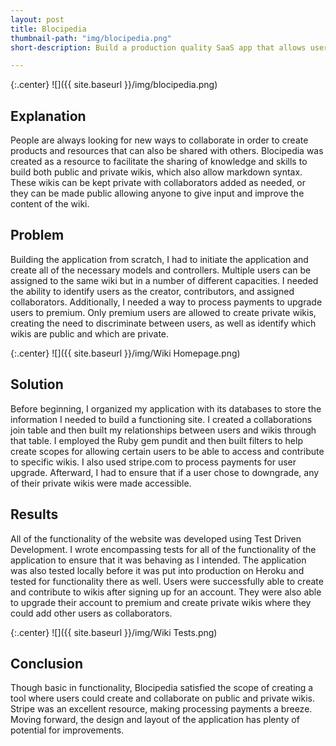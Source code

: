 ```yaml
---
layout: post
title: Blocipedia
thumbnail-path: "img/blocipedia.png"
short-description: Build a production quality SaaS app that allows users to create their own wikis.

---
```


{:.center}
![]({{ site.baseurl }}/img/blocipedia.png)

## Explanation

People are always looking for new ways to collaborate in order to create products and resources that can also be shared with others. Blocipedia was created as a resource to facilitate the sharing of knowledge and skills to build both public and private wikis, which also allow markdown syntax. These wikis can be kept private with collaborators added as needed, or they can be made public allowing anyone to give input and improve the content of the wiki.


## Problem

Building the application from scratch, I had to initiate the application and create all of the necessary models and controllers. Multiple users can be assigned to the same wiki but in a number of different capacities. I needed the ability to identify users as the creator, contributors, and assigned collaborators. Additionally, I needed a way to process payments to upgrade users to premium. Only premium users are allowed to create private wikis, creating the need to discriminate between users, as well as identify which wikis are public and which are private.

{:.center}
![]({{ site.baseurl }}/img/Wiki Homepage.png)

## Solution

Before beginning, I organized my application with its databases to store the information I needed to build a functioning site. I created a collaborations join table and then built my relationships between users and wikis through that table.  I employed the Ruby gem pundit and then built filters to help create scopes for allowing certain users to be able to access and contribute to specific wikis. I also used stripe.com to process payments for user upgrade. Afterward, I had to ensure that if a user chose to downgrade, any of their private wikis were made accessible.

## Results

All of the functionality of the website was developed using Test Driven Development. I wrote encompassing tests for all of the functionality of the application to ensure that it was behaving as I intended. The application was also tested locally before it was put into production on Heroku and tested for functionality there as well. Users were successfully able to create and contribute to wikis after signing up for an account. They were also able to upgrade their account to premium and create private wikis where they could add other users as collaborators.

{:.center}
![]({{ site.baseurl }}/img/Wiki Tests.png)

## Conclusion

Though basic in functionality, Blocipedia satisfied the scope of creating a tool where users could create and collaborate on public and private wikis. Stripe was an excellent resource, making processing payments a breeze. Moving forward, the design and layout of the application has plenty of potential for improvements.

